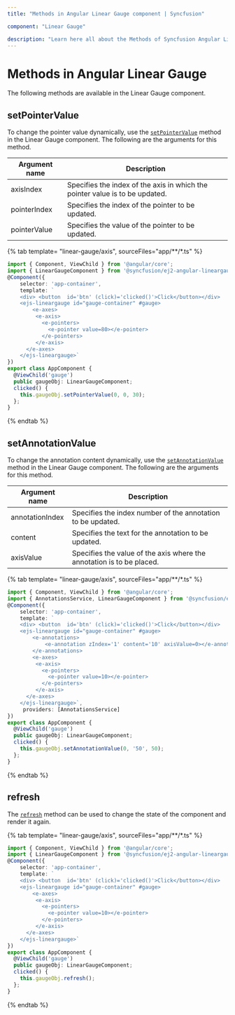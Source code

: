 ```yaml
---
title: "Methods in Angular Linear Gauge component | Syncfusion"

component: "Linear Gauge"

description: "Learn here all about the Methods of Syncfusion Angular Linear Gauge component and more."
---
```


# Methods in Angular Linear Gauge

The following methods are available in the Linear Gauge component.

## setPointerValue

To change the pointer value dynamically, use the [`setPointerValue`](../api/linear-gauge#setpointervalue) method in the Linear Gauge component. The following are the arguments for this method.

|   Argument name      |   Description                            |
|----------------------| -----------------------------------------|
|     axisIndex        |    Specifies the index of the axis in which the pointer value is to be updated.|
|     pointerIndex     |    Specifies the index of the pointer to be updated.           |
|     pointerValue     |    Specifies the value of the pointer to be updated.           |

{% tab template= "linear-gauge/axis", sourceFiles="app/**/*.ts" %}

```typescript
import { Component, ViewChild } from '@angular/core';
import { LinearGaugeComponent } from '@syncfusion/ej2-angular-lineargauge';
@Component({
    selector: 'app-container',
    template: `
    <div> <button  id='btn' (click)='clicked()'>Click</button></div>
    <ejs-lineargauge id="gauge-container" #gauge>
        <e-axes>
         <e-axis>
           <e-pointers>
             <e-pointer value=80></e-pointer>
           </e-pointers>
         </e-axis>
      </e-axes>
    </ejs-lineargauge>`
})
export class AppComponent {
  @ViewChild('gauge')
  public gaugeObj: LinearGaugeComponent;
  clicked() {
    this.gaugeObj.setPointerValue(0, 0, 30);
  };
}
```

{% endtab %}

## setAnnotationValue

To change the annotation content dynamically, use the [`setAnnotationValue`](../api/linear-gauge#setannotationvalue) method in the Linear Gauge component. The following are the arguments for this method.

|   Argument name      |   Description                            |
|----------------------| -----------------------------------------|
|     annotationIndex  |    Specifies the index number of the annotation to be updated. |
|     content          |    Specifies the text for the annotation to be updated.        |
|     axisValue        |    Specifies the value of the axis where the annotation is to be placed.|

{% tab template= "linear-gauge/axis", sourceFiles="app/**/*.ts" %}

```typescript
import { Component, ViewChild } from '@angular/core';
import { AnnotationsService, LinearGaugeComponent } from '@syncfusion/ej2-angular-lineargauge';
@Component({
    selector: 'app-container',
    template: `
    <div> <button  id='btn' (click)='clicked()'>Click</button></div>
    <ejs-lineargauge id="gauge-container" #gauge>
        <e-annotations>
            <e-annotation zIndex='1' content='10' axisValue=0></e-annotation>
        </e-annotations>
        <e-axes>
         <e-axis>
           <e-pointers>
             <e-pointer value=10></e-pointer>
           </e-pointers>
         </e-axis>
      </e-axes>
    </ejs-lineargauge>`,
     providers: [AnnotationsService]
})
export class AppComponent {
  @ViewChild('gauge')
  public gaugeObj: LinearGaugeComponent;
  clicked() {
    this.gaugeObj.setAnnotationValue(0, '50', 50);
  };
}
```

{% endtab %}

## refresh

The [`refresh`](../api/linear-gauge#refresh) method can be used to change the state of the component and render it again.

{% tab template= "linear-gauge/axis", sourceFiles="app/**/*.ts" %}

```typescript
import { Component, ViewChild } from '@angular/core';
import { LinearGaugeComponent } from '@syncfusion/ej2-angular-lineargauge';
@Component({
    selector: 'app-container',
    template: `
    <div> <button  id='btn' (click)='clicked()'>Click</button></div>
    <ejs-lineargauge id="gauge-container" #gauge>
        <e-axes>
         <e-axis>
           <e-pointers>
             <e-pointer value=10></e-pointer>
           </e-pointers>
         </e-axis>
      </e-axes>
    </ejs-lineargauge>`
})
export class AppComponent {
  @ViewChild('gauge')
  public gaugeObj: LinearGaugeComponent;
  clicked() {
    this.gaugeObj.refresh();
  };
}
```

{% endtab %}